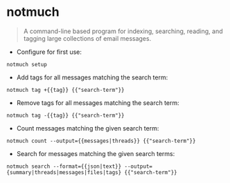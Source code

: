 # notmuch

> A command-line based program for indexing, searching, reading, and tagging large collections of email messages.

- Configure for first use:

`notmuch setup`

- Add tags for all messages matching the search term:

`notmuch tag +{{tag}} {{"search-term"}}`

- Remove tags for all messages matching the search term:

`notmuch tag -{{tag}} {{"search-term"}}`

- Count messages matching the given search term:

`notmuch count --output={{messages|threads}} {{"search-term"}}`

- Search for messages matching the given search terms:

`notmuch search --format={{json|text}} --output={summary|threads|messages|files|tags} {{"search-term"}}`
